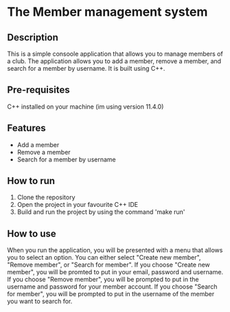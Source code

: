 # The Member management system

## Description

This is a simple consoole application that allows you to manage members of a club. The application allows you to add a member, remove a member, and search for a member by username. It is built using C++.

## Pre-requisites
C++ installed on your machine
(im using version 11.4.0)

## Features

- Add a member
- Remove a member
- Search for a member by username

## How to run

1. Clone the repository
2. Open the project in your favourite C++ IDE
3. Build and run the project by using the command 'make run'

## How to use
When you run the application, you will be presented with a menu that allows you to select an option. You can either select "Create new member", "Remove member", or "Search for member". If you choose "Create new member", you will be promted to put in your email, password and username. If you choose "Remove member", you will be prompted to put in the username and password for your member account. If you choose "Search for member", you will be prompted to put in the username of the member you want to search for.

